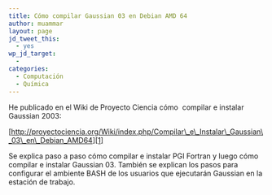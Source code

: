```yaml
---
title: Cómo compilar Gaussian 03 en Debian AMD 64
author: muammar
layout: page
jd_tweet_this:
  - yes
wp_jd_target:
  - 
categories:
  - Computación
  - Química
---
```

He publicado en el Wiki de Proyecto Ciencia cómo  compilar e instalar Gaussian 2003:

[http://proyectociencia.org/Wiki/index.php/Compilar\_e\_Instalar\_Gaussian\_03\_en\_Debian_AMD64][1]

Se explica paso a paso cómo compilar e instalar PGI Fortran y luego cómo compilar e instalar Gaussian 03. También se explican los pasos para configurar el ambiente BASH de los usuarios que ejecutarán Gaussian en la estación de trabajo.

 [1]: http://proyectociencia.org/Wiki/index.php/Compilar_e_Instalar_Gaussian_03_en_Debian_AMD64
